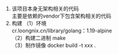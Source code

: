 1. 该项目本身无架构相关的代码   
主要是依赖的vendor下包含架构相关的代码
2. 构建
（1）环境   
 cr.loongnix.cn/library/golang：1.19-alpine   
（2）构建二进制
 make   
（3）制作镜像
 docker build -t xxx .



